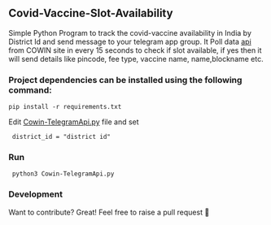 ## Covid-Vaccine-Slot-Availability
Simple Python Program to track the covid-vaccine availability in India by District Id and send message to your telegram app group.
It Poll data [api](https://apisetu.gov.in/public/marketplace/api/cowin/cowin-public-v2#/Appointment%20Availability%20APIs/findByPin) from COWIN site
in every 15 seconds to check if slot available, if yes then it will send details like pincode, fee type, vaccine name, name,blockname etc. 

### Project dependencies can be installed using the following command:

``` pip install -r requirements.txt ``` 
  

Edit [Cowin-TelegramApi.py](https://github.com/SwapnilShirke/Covid-Vaccine-Slot-Availability/blob/main/Cowin-TelegramApi.py) file and set

``` district_id = "district id"``` 

### Run

``` python3 Cowin-TelegramApi.py``` 

### Development
Want to contribute? Great! Feel free to raise a pull request 🤗
